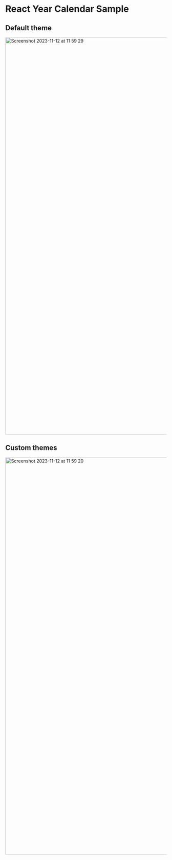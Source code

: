 # React Year Calendar Sample

## Default theme

<img width="1238" alt="Screenshot 2023-11-12 at 11 59 29" src="https://github.com/ahmad-lp-sn/react-year-calendar-sample/assets/128972012/7c6e40b5-acbe-4ed2-871a-5db2a9022664">



## Custom themes

<img width="1238" alt="Screenshot 2023-11-12 at 11 59 20" src="https://github.com/ahmad-lp-sn/react-year-calendar-sample/assets/128972012/a2f1cdde-fbad-4d94-bec6-e708e0e883a1">

